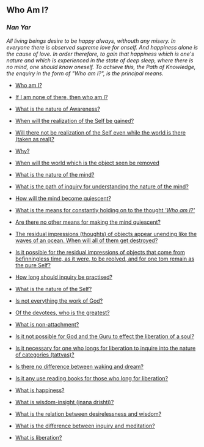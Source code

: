 ## Who Am I?
### _Nan Yar_

_All living beings desire to be happy always, withouth any misery. In everyone there is observed supreme love for onself.
And happiness alone is the cause of love. In order therefore, to gain that happiness which is one's nature and which is
experienced in the state of deep sleep, where there is no mind, one should know oneself. To achieve this, the Path of Knowledge,
the enquiry in the form of "Who am I?", is the principal means._


  * [Who am I?](Question1.md)

  * [If I am none of there, then who am I?](Question2.mind)

  * [What is the nature of Awareness?](Question3.md)

  * [When will the realization of the Self be gained?](Question4.md)

  * [Will there not be realization of the Self even while the world is there (taken as real)?](Question5.md)

  * [Why?](Question6.md)

  * [When will the world which is the object seen be removed](Question7.md)

  * [What is the nature of the mind?](Question8.md)

  * [What is the path of inquiry for understanding the nature of the mind?](Question9.md)

  * [How will the mind become quiescent?](Question10.md)

  * [What is the means for constantly holding on to the thought _'Who am I?'_](Question11.md)

  * [Are there no other means for making the mind quiescent?](Question12.md)

  * [The residual impressions (thoughts) of objects appear unending like the waves of an ocean. When will all of them get destroyed?](Question13.md)

  * [Is it possible for the residual impressions of objects that come from befinningless time, as it were, to be reolved, and for one tom remain as the pure Self?](Question14.md)

  * [How long should inquiry be practised?](Question15.md)

  * [What is the nature of the Self?](Question16.md)

  * [Is not everything the work of God?](Question17.md)

  * [Of the devotees, who is the greatest?](Question18.md)

  * [What is non-attachment?](Question19.md)

  * [Is it not possible for God and the Guru to effect the liberation of a soul?](Question20.md)

  * [Is it necessary for one who longs for liberation to inquire into the nature of categories (tattvas)?](Question21.md)

  * [Is there no difference between waking and dream?](Question22.md)

  * [Is it any use reading books for those who long for liberation?](Question23.md)

  * [What is happiness?](Question24.md)

  * [What is wisdom-insight (jnana drishti)?](Question25.md)

  * [What is the relation between desirelessness and wisdom?](Question26.md)

  * [What is the difference between inquiry and meditation?](Question27.md)

  * [What is liberation?](Question28.md)

